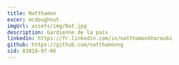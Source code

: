 ```yaml
---
title: Natthamon
excer: mcdoughnut
imgUrl: assets/img/Nat.jpg
description: Gardienne de la paix
linkedin: https://fr.linkedin.com/in/natthamonkharoubi
github: https://github.com/natthamonng
sid: 83010-07-06
---
```



